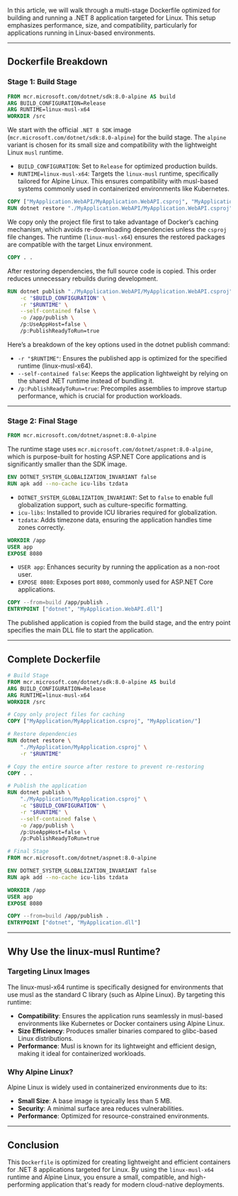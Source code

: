 In this article, we will walk through a multi-stage Dockerfile optimized for building and running a .NET 8 application targeted for Linux. This setup emphasizes performance, size, and compatibility, particularly for applications running in Linux-based environments.

---

## Dockerfile Breakdown

### Stage 1: Build Stage

```dockerfile
FROM mcr.microsoft.com/dotnet/sdk:8.0-alpine AS build
ARG BUILD_CONFIGURATION=Release
ARG RUNTIME=linux-musl-x64
WORKDIR /src
```

We start with the official `.NET 8 SDK` image (`mcr.microsoft.com/dotnet/sdk:8.0-alpine`) for the build stage. The `alpine` variant is chosen for its small size and compatibility with the lightweight Linux `musl` runtime.

- `BUILD_CONFIGURATION`: Set to `Release` for optimized production builds.
- `RUNTIME=linux-musl-x64`: Targets the `linux-musl` runtime, specifically tailored for Alpine Linux. This ensures compatibility with musl-based systems commonly used in containerized environments like Kubernetes.

```dockerfile
COPY ["MyApplication.WebAPI/MyApplication.WebAPI.csproj", "MyApplication.WebAPI/"]
RUN dotnet restore "./MyApplication.WebAPI/MyApplication.WebAPI.csproj" -r "$RUNTIME"
```

We copy only the project file first to take advantage of Docker’s caching mechanism, which avoids re-downloading dependencies unless the `csproj` file changes. The runtime (`linux-musl-x64`) ensures the restored packages are compatible with the target Linux environment.

```dockerfile
COPY . .
```

After restoring dependencies, the full source code is copied. This order reduces unnecessary rebuilds during development.

```dockerfile
RUN dotnet publish "./MyApplication.WebAPI/MyApplication.WebAPI.csproj" \
    -c "$BUILD_CONFIGURATION" \
    -r "$RUNTIME" \
    --self-contained false \
    -o /app/publish \
    /p:UseAppHost=false \
    /p:PublishReadyToRun=true
```

Here’s a breakdown of the key options used in the dotnet publish command:

- `-r "$RUNTIME"`: Ensures the published app is optimized for the specified runtime (linux-musl-x64).
- `--self-contained false`: Keeps the application lightweight by relying on the shared .NET runtime instead of bundling it.
- `/p:PublishReadyToRun=true`: Precompiles assemblies to improve startup performance, which is crucial for production workloads.

---

### Stage 2: Final Stage

```dockerfile
FROM mcr.microsoft.com/dotnet/aspnet:8.0-alpine
```

The runtime stage uses `mcr.microsoft.com/dotnet/aspnet:8.0-alpine`, which is purpose-built for hosting ASP.NET Core applications and is significantly smaller than the SDK image.

```dockerfile
ENV DOTNET_SYSTEM_GLOBALIZATION_INVARIANT false
RUN apk add --no-cache icu-libs tzdata
```

- `DOTNET_SYSTEM_GLOBALIZATION_INVARIANT`: Set to `false` to enable full globalization support, such as culture-specific formatting.
- `icu-libs`: Installed to provide ICU libraries required for globalization.
- `tzdata`: Adds timezone data, ensuring the application handles time zones correctly.

```dockerfile
WORKDIR /app
USER app
EXPOSE 8080
```

- `USER app`: Enhances security by running the application as a non-root user.
- `EXPOSE 8080`: Exposes port `8080`, commonly used for ASP.NET Core applications.


```dockerfile
COPY --from=build /app/publish .
ENTRYPOINT ["dotnet", "MyApplication.WebAPI.dll"]
```

The published application is copied from the build stage, and the entry point specifies the main DLL file to start the application.

---

## Complete Dockerfile

```dockerfile
# Build Stage
FROM mcr.microsoft.com/dotnet/sdk:8.0-alpine AS build
ARG BUILD_CONFIGURATION=Release
ARG RUNTIME=linux-musl-x64
WORKDIR /src

# Copy only project files for caching
COPY ["MyApplication/MyApplication.csproj", "MyApplication/"]

# Restore dependencies
RUN dotnet restore \
    "./MyApplication/MyApplication.csproj" \
    -r "$RUNTIME"

# Copy the entire source after restore to prevent re-restoring
COPY . .

# Publish the application
RUN dotnet publish \
    "./MyApplication/MyApplication.csproj" \
    -c "$BUILD_CONFIGURATION" \
    -r "$RUNTIME" \
    --self-contained false \
    -o /app/publish \
    /p:UseAppHost=false \
    /p:PublishReadyToRun=true

# Final Stage
FROM mcr.microsoft.com/dotnet/aspnet:8.0-alpine

ENV DOTNET_SYSTEM_GLOBALIZATION_INVARIANT false
RUN apk add --no-cache icu-libs tzdata

WORKDIR /app
USER app
EXPOSE 8080

COPY --from=build /app/publish .
ENTRYPOINT ["dotnet", "MyApplication.dll"]
```

---

## Why Use the linux-musl Runtime?

### Targeting Linux Images

The linux-musl-x64 runtime is specifically designed for environments that use musl as the standard C library (such as Alpine Linux). By targeting this runtime:

- **Compatibility**: Ensures the application runs seamlessly in musl-based environments like Kubernetes or Docker containers using Alpine Linux.
- **Size Efficiency**: Produces smaller binaries compared to glibc-based Linux distributions.
- **Performance**: Musl is known for its lightweight and efficient design, making it ideal for containerized workloads.

### Why Alpine Linux?

Alpine Linux is widely used in containerized environments due to its:

- **Small Size**: A base image is typically less than 5 MB.
- **Security**: A minimal surface area reduces vulnerabilities.
- **Performance**: Optimized for resource-constrained environments.

---

## Conclusion

This `Dockerfile` is optimized for creating lightweight and efficient containers for .NET 8 applications targeted for Linux. By using the `linux-musl-x64` runtime and Alpine Linux, you ensure a small, compatible, and high-performing application that's ready for modern cloud-native deployments.